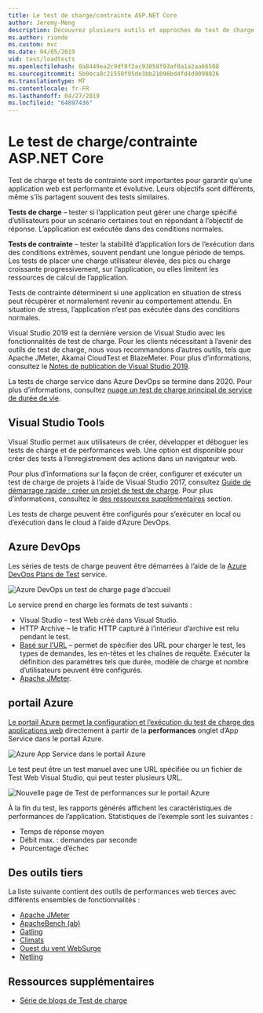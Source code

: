 ```yaml
---
title: Le test de charge/contrainte ASP.NET Core
author: Jeremy-Meng
description: Découvrez plusieurs outils et approches de test de charge et de stress d’applications ASP.NET Core.
ms.author: riande
ms.custom: mvc
ms.date: 04/05/2019
uid: test/loadtests
ms.openlocfilehash: 0a8449ea2c9df0f2ac93058f03af0a1a2aa66508
ms.sourcegitcommit: 5b0eca8c21550f95de3bb21096bd4fd4d9098026
ms.translationtype: MT
ms.contentlocale: fr-FR
ms.lasthandoff: 04/27/2019
ms.locfileid: "64897436"
---
```

# <a name="aspnet-core-loadstress-testing"></a>Le test de charge/contrainte ASP.NET Core

Test de charge et tests de contrainte sont importantes pour garantir qu'une application web est performante et évolutive. Leurs objectifs sont différents, même s’ils partagent souvent des tests similaires.

**Tests de charge** &ndash; tester si l’application peut gérer une charge spécifié d’utilisateurs pour un scénario certaines tout en répondant à l’objectif de réponse. L’application est exécutée dans des conditions normales.

**Tests de contrainte** &ndash; tester la stabilité d’application lors de l’exécution dans des conditions extrêmes, souvent pendant une longue période de temps. Les tests de placer une charge utilisateur élevée, des pics ou charge croissante progressivement, sur l’application, ou elles limitent les ressources de calcul de l’application.

Tests de contrainte déterminent si une application en situation de stress peut récupérer et normalement revenir au comportement attendu. En situation de stress, l’application n’est pas exécutée dans des conditions normales.

Visual Studio 2019 est la dernière version de Visual Studio avec les fonctionnalités de test de charge. Pour les clients nécessitant à l’avenir des outils de test de charge, nous vous recommandons d’autres outils, tels que Apache JMeter, Akamai CloudTest et BlazeMeter. Pour plus d’informations, consultez le [Notes de publication de Visual Studio 2019](/visualstudio/releases/2019/release-notes#test-tools).

La tests de charge service dans Azure DevOps se termine dans 2020. Pour plus d’informations, consultez [nuage un test de charge principal de service de durée de vie](https://devblogs.microsoft.com/devops/cloud-based-load-testing-service-eol/).

## <a name="visual-studio-tools"></a>Visual Studio Tools

Visual Studio permet aux utilisateurs de créer, développer et déboguer les tests de charge et de performances web. Une option est disponible pour créer des tests à l’enregistrement des actions dans un navigateur web.

Pour plus d’informations sur la façon de créer, configurer et exécuter un test de charge de projets à l’aide de Visual Studio 2017, consultez [Guide de démarrage rapide : créer un projet de test de charge](/visualstudio/test/quickstart-create-a-load-test-project?view=vs-2017). Pour plus d’informations, consultez le [des ressources supplémentaires](#additional-resources) section.

Les tests de charge peuvent être configurés pour s’exécuter en local ou d’exécution dans le cloud à l’aide d’Azure DevOps.

## <a name="azure-devops"></a>Azure DevOps

Les séries de tests de charge peuvent être démarrées à l’aide de la [Azure DevOps Plans de Test](/azure/devops/test/load-test/index?view=vsts) service.

![Azure DevOps un test de charge page d’accueil](./load-tests/_static/azure-devops-load-test.png)

Le service prend en charge les formats de test suivants :

* Visual Studio &ndash; test Web créé dans Visual Studio.
* HTTP Archive &ndash; le trafic HTTP capturé à l’intérieur d’archive est relu pendant le test.
* [Basé sur l’URL](/azure/devops/test/load-test/get-started-simple-cloud-load-test?view=vsts) &ndash; permet de spécifier des URL pour charger le test, les types de demandes, les en-têtes et les chaînes de requête. Exécuter la définition des paramètres tels que durée, modèle de charge et nombre d’utilisateurs peuvent être configurés.
* [Apache JMeter](https://jmeter.apache.org/).

## <a name="azure-portal"></a>portail Azure

[Le portail Azure permet la configuration et l’exécution du test de charge des applications web](/azure/devops/test/load-test/app-service-web-app-performance-test?view=vsts) directement à partir de la **performances** onglet d’App Service dans le portail Azure.

![Azure App Service dans le portail Azure](./load-tests/_static/azure-appservice-perf-test.png)

Le test peut être un test manuel avec une URL spécifiée ou un fichier de Test Web Visual Studio, qui peut tester plusieurs URL.

![Nouvelle page de Test de performances sur le portail Azure](./load-tests/_static/azure-appservice-perf-test-config.png)

À la fin du test, les rapports générés affichent les caractéristiques de performances de l’application. Statistiques de l’exemple sont les suivantes :

* Temps de réponse moyen
* Débit max. : demandes par seconde
* Pourcentage d’échec

## <a name="third-party-tools"></a>Des outils tiers

La liste suivante contient des outils de performances web tierces avec différents ensembles de fonctionnalités :

* [Apache JMeter](https://jmeter.apache.org/)
* [ApacheBench (ab)](https://httpd.apache.org/docs/2.4/programs/ab.html)
* [Gatling](https://gatling.io/)
* [Climats](https://locust.io/)
* [Ouest du vent WebSurge](http://websurge.west-wind.com/)
* [Netling](https://github.com/hallatore/Netling)

## <a name="additional-resources"></a>Ressources supplémentaires

* [Série de blogs de Test de charge](https://blogs.msdn.microsoft.com/charles_sterling/2015/06/01/load-test-series-part-i-creating-web-performance-tests-for-a-load-test/)
